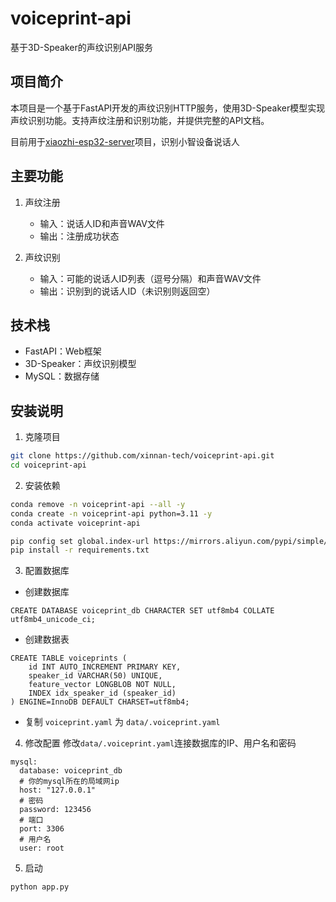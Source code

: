 # voiceprint-api

基于3D-Speaker的声纹识别API服务

## 项目简介

本项目是一个基于FastAPI开发的声纹识别HTTP服务，使用3D-Speaker模型实现声纹识别功能。支持声纹注册和识别功能，并提供完整的API文档。

目前用于[xiaozhi-esp32-server](https://github.com/xinnan-tech/xiaozhi-esp32-server)项目，识别小智设备说话人

## 主要功能

1. 声纹注册
   - 输入：说话人ID和声音WAV文件
   - 输出：注册成功状态

2. 声纹识别
   - 输入：可能的说话人ID列表（逗号分隔）和声音WAV文件
   - 输出：识别到的说话人ID（未识别则返回空）

## 技术栈

- FastAPI：Web框架
- 3D-Speaker：声纹识别模型
- MySQL：数据存储

## 安装说明

1. 克隆项目
```bash
git clone https://github.com/xinnan-tech/voiceprint-api.git
cd voiceprint-api
```

2. 安装依赖
```bash
conda remove -n voiceprint-api --all -y
conda create -n voiceprint-api python=3.11 -y
conda activate voiceprint-api

pip config set global.index-url https://mirrors.aliyun.com/pypi/simple/
pip install -r requirements.txt
```

3. 配置数据库
- 创建数据库
```
CREATE DATABASE voiceprint_db CHARACTER SET utf8mb4 COLLATE utf8mb4_unicode_ci;
```
- 创建数据表
```
CREATE TABLE voiceprints (
    id INT AUTO_INCREMENT PRIMARY KEY,
    speaker_id VARCHAR(50) UNIQUE,
    feature_vector LONGBLOB NOT NULL,
    INDEX idx_speaker_id (speaker_id)
) ENGINE=InnoDB DEFAULT CHARSET=utf8mb4;
```
- 复制 `voiceprint.yaml` 为 `data/.voiceprint.yaml`

4. 修改配置
修改`data/.voiceprint.yaml`连接数据库的IP、用户名和密码
```
mysql:
  database: voiceprint_db
  # 你的mysql所在的局域网ip
  host: "127.0.0.1"
  # 密码
  password: 123456
  # 端口
  port: 3306
  # 用户名
  user: root 
```


5. 启动
```
python app.py
```